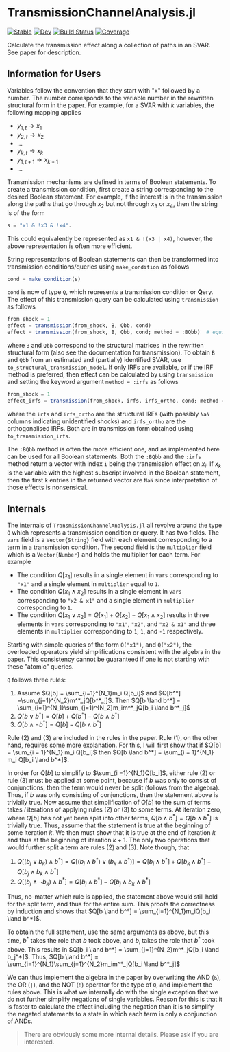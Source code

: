 # TransmissionChannelAnalysis.jl

[![Stable](https://img.shields.io/badge/docs-stable-blue.svg)](https://enweg.github.io/TransmissionChannelAnalysis.jl/stable/)
[![Dev](https://img.shields.io/badge/docs-dev-blue.svg)](https://enweg.github.io/TransmissionChannelAnalysis.jl/dev/)
[![Build Status](https://github.com/enweg/TransmissionChannelAnalysis.jl/actions/workflows/CI.yml/badge.svg?branch=main)](https://github.com/enweg/TransmissionChannelAnalysis.jl/actions/workflows/CI.yml?query=branch%3Amain)
[![Coverage](https://codecov.io/gh/enweg/TransmissionChannelAnalysis.jl/branch/main/graph/badge.svg)](https://codecov.io/gh/enweg/TransmissionChannelAnalysis.jl)


Calculate the transmission effect along a collection of paths in an SVAR. See
paper for description. 

## Information for Users

Variables follow the convention that they start with "x" followed by a
number. The number corresponds to the variable number in the rewritten
structural form in the paper. For example, for a SVAR with $k$ variables, the
following mapping applies 

- $y_{1, t} \to x_1$
- $y_{2, t} \to x_2$
- ...
- $y_{k, t} \to x_k$
- $y_{1, t+1} \to x_{k+1}$ 
- ...

Transmission mechanisms are defined in terms of Boolean statements. To create
a transmission condition, first create a string corresponding to the desired
Boolean statement. For example, if the interest is in the transmission along
the paths that go through $x_2$ but not through $x_3$ or $x_4$,
then the string is of the form 

```julia
s = "x1 & !x3 & !x4".
```
This could equivalently be represented as `x1 & !(x3 | x4)`, however, the above
representation is often more efficient.  

String representations of Boolean statements can then be transformed into
transmission conditions/queries using `make_condition` as follows

```julia
cond = make_condition(s)
```

`cond` is now of type `Q`, which represents a transmission condition or
**Q**ery. The effect of this transmission query can be calculated using
`transmission` as follows

```julia
from_shock = 1
effect = transmission(from_shock, B, Qbb, cond)
effect = transmission(from_shock, B, Qbb, cond; method = :BQbb)  # equivalent to above.
```

where `B` and `Qbb` correspond to the structural matrices in the rewritten
structural form (also see the documentation for transmission). To obtain `B` and
`Qbb` from an estimated and (partially) identified SVAR, use
`to_structural_transmission_model`. If only IRFs are available, or if the IRF
method is preferred, then effect can be calculated by using `transmission` and
setting the keyword argument `method = :irfs` as follows

```julia
from_shock = 1
effect_irfs = transmission(from_shock, irfs, irfs_ortho, cond; method = :irfs)
```

where the `irfs` and `irfs_ortho` are the structural IRFs (with possibly `NaN`
columns indicating unidentified shocks) and `irfs_ortho` are the orthogonalised
IRFs. Both are in transmission form obtained using `to_transmission_irfs`. 

The `:BQbb` method is often the more efficient one, and as implemented here can
be used for all Boolean statements. Both the `:BQbb` and the `:irfs` method
return a vector with index `i` being the transmission effect on $x_i$. If $x_k$
is the variable with the highest subscript involved in the Boolean statement,
then the first `k` entries in the returned vector are `NaN` since interpretation
of those effects is nonsensical. 


## Internals

The internals of `TransmissionChannelAnalysis.jl` all revolve around the type `Q`
which represents a transmission condition or query. It has two fields. The `vars`
field is a `Vector{String}` field with each element corresponding to a term in a
transmission condition. The second field is the `multiplier` field which is a
`Vector{Number}` and holds the multiplier for each term. For example

- The condition $Q[x_1]$ results in a single element in `vars` corresponding to
  `"x1"` and a single element in `multiplier` equal to `1`. 
- The condition $Q[x_1 \land x_2]$ results in a single element in `vars` corresponding
  to `"x2 & x1"` and a single element in `multiplier` corresponding to `1`. 
- The condition $Q[x_1 \lor x_2] = Q[x_1] + Q[x_2] - Q[x_1 \land x_2]$ results in three elements in `vars` corresponding
  to `"x1"`, `"x2"`, and `"x2 & x1"` and three elements in `multiplier`
  corresponding to `1`, `1`, and `-1` respectively.

Starting with simple queries of the form `Q("x1")`, and `Q("x2")`, the
overloaded operators yield simplifications consistent with the algebra in the
paper. This consistency cannot be guaranteed if one is not starting with these
"atomic" queries. 

`Q` follows three rules: 

1. Assume $Q[b] = \sum_{i=1}^{N_1}m_i Q[b_i]$ and $Q[b^*] =\sum_{j=1}^{N_2}m^*_jQ[b^*_j]$. Then $Q[b \land b^*] = \sum_{i=1}^{N_1}\sum_{j=1}^{N_2}m_im^*_jQ[b_i \land b^*_j]$
2. $Q[b \lor b^*] = Q[b] + Q[b^*] - Q[b \land b^*]$ 
3. $Q[b \land \neg b^*] = Q[b] - Q[b \land b^*]$

Rule (2) and (3) are included in the rules in the paper. Rule (1), on the other
hand, requires some more explanation. For this, I will first show that if $Q[b]
= \sum_{i = 1}^{N_1} m_i Q[b_i]$ then $Q[b \land b^*] = \sum_{i = 1}^{N_1} m_i
Q[b_i \land b^*]$.


In order for $Q[b]$ to simplify to $\sum_{i =1}^{N_1}Q[b_i]$, either rule (2) or
rule (3) must be applied at some point, because if $b$ was only to consist of
conjunctions, then the term would never be split (follows from the algebra).
Thus, if $b$ was only consisting of conjunctions, then the statement above is
trivially true. Now assume that simplification of $Q[b]$ to the sum of terms
takes $I$ iterations of applying rules (2) or (3) to some terms. At iteration
zero, where $Q[b]$ has not yet been split into other terms, $Q[b \land b^*] =
Q[b \land b^*]$ is trivially true. Thus, assume that the statement is true at
the beginning of some iteration $k$. We then must show that it is true at the
end of iteration $k$ and thus at the beginning of iteration $k+1$. The only two
operations that would further split a term are rules (2) and (3). Note though,
that 

1. $Q[(b_j \lor b_k) \land b^*] = Q[(b_j \land b^*) \lor (b_k \land b^*)] = Q[b_j \land b^*] + Q[b_k \land b^*] - Q[b_j \land b_k \land b^*]$
2. $Q[(b_j \land \neg b_k) \land b^*] = Q[b_j \land b^*] - Q[b_j \land b_k \land
   b^*]$

Thus, no-matter which rule is applied, the statement above would still hold for
the split term, and thus for the entire sum. This proofs the correctness by
induction and shows that $Q[b \land b^*] = \sum_{i=1}^{N_1}m_iQ[b_i \land b^*]$. 

To obtain the full statement, use the same arguments as above, but this time,
$b^*$ takes the role that $b$ took above, and $b_i$ takes the role that $b^*$
took above. This results in $Q[b_i \land b^*] = \sum_{j=1}^{N_2}m^*_jQ[b_i \land
b_j^*]$. Thus, $Q[b \land b^*] = \sum_{i=1}^{N_1}\sum_{j=1}^{N_2}m_im^*_jQ[b_i
\land b^*_j]$

We can thus implement the algebra in the paper by overwriting the AND (`&`), the
OR (`|`), and the NOT (`!`) operator for the type of `Q`, and implement the
rules above. This is what we internally do with the single exception that we do
not further simplify negations of single variables. Reason for this is
that it is faster to calculate the effect including the negation than it is to
simplify the negated statements to a state in which each term is only a
conjunction of ANDs. 

> There are obviously some more internal details. Please ask if you are
> interested. 
